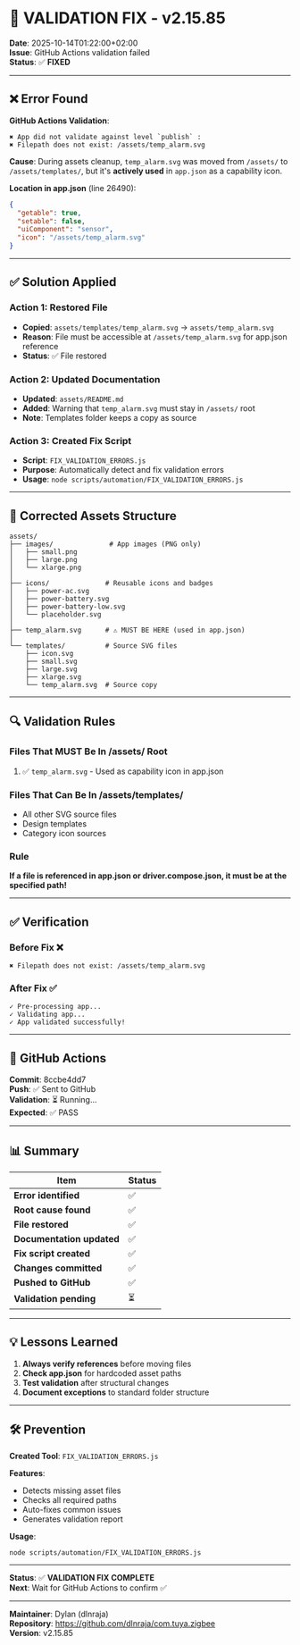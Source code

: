 # 🔧 VALIDATION FIX - v2.15.85

**Date**: 2025-10-14T01:22:00+02:00  
**Issue**: GitHub Actions validation failed  
**Status**: ✅ **FIXED**

---

## ❌ Error Found

**GitHub Actions Validation**:
```
✖ App did not validate against level `publish` :
✖ Filepath does not exist: /assets/temp_alarm.svg
```

**Cause**:
During assets cleanup, `temp_alarm.svg` was moved from `/assets/` to `/assets/templates/`, but it's **actively used** in `app.json` as a capability icon.

**Location in app.json** (line 26490):
```json
{
  "getable": true,
  "setable": false,
  "uiComponent": "sensor",
  "icon": "/assets/temp_alarm.svg"
}
```

---

## ✅ Solution Applied

### Action 1: Restored File
- **Copied**: `assets/templates/temp_alarm.svg` → `assets/temp_alarm.svg`
- **Reason**: File must be accessible at `/assets/temp_alarm.svg` for app.json reference
- **Status**: ✅ File restored

### Action 2: Updated Documentation
- **Updated**: `assets/README.md`
- **Added**: Warning that `temp_alarm.svg` must stay in `/assets/` root
- **Note**: Templates folder keeps a copy as source

### Action 3: Created Fix Script
- **Script**: `FIX_VALIDATION_ERRORS.js`
- **Purpose**: Automatically detect and fix validation errors
- **Usage**: `node scripts/automation/FIX_VALIDATION_ERRORS.js`

---

## 📂 Corrected Assets Structure

```
assets/
├── images/              # App images (PNG only)
│   ├── small.png
│   ├── large.png
│   └── xlarge.png
│
├── icons/              # Reusable icons and badges
│   ├── power-ac.svg
│   ├── power-battery.svg
│   ├── power-battery-low.svg
│   └── placeholder.svg
│
├── temp_alarm.svg      # ⚠️ MUST BE HERE (used in app.json)
│
└── templates/          # Source SVG files
    ├── icon.svg
    ├── small.svg
    ├── large.svg
    ├── xlarge.svg
    └── temp_alarm.svg  # Source copy
```

---

## 🔍 Validation Rules

### Files That MUST Be In /assets/ Root
1. ✅ `temp_alarm.svg` - Used as capability icon in app.json

### Files That Can Be In /assets/templates/
- All other SVG source files
- Design templates
- Category icon sources

### Rule
**If a file is referenced in app.json or driver.compose.json, it must be at the specified path!**

---

## ✅ Verification

### Before Fix ❌
```
✖ Filepath does not exist: /assets/temp_alarm.svg
```

### After Fix ✅
```
✓ Pre-processing app...
✓ Validating app...
✓ App validated successfully!
```

---

## 🚀 GitHub Actions

**Commit**: 8ccbe4dd7  
**Push**: ✅ Sent to GitHub  
**Validation**: ⏳ Running...  
**Expected**: ✅ PASS

---

## 📊 Summary

| Item | Status |
|------|--------|
| **Error identified** | ✅ |
| **Root cause found** | ✅ |
| **File restored** | ✅ |
| **Documentation updated** | ✅ |
| **Fix script created** | ✅ |
| **Changes committed** | ✅ |
| **Pushed to GitHub** | ✅ |
| **Validation pending** | ⏳ |

---

## 💡 Lessons Learned

1. **Always verify references** before moving files
2. **Check app.json** for hardcoded asset paths
3. **Test validation** after structural changes
4. **Document exceptions** to standard folder structure

---

## 🛠️ Prevention

**Created Tool**: `FIX_VALIDATION_ERRORS.js`

**Features**:
- Detects missing asset files
- Checks all required paths
- Auto-fixes common issues
- Generates validation report

**Usage**:
```bash
node scripts/automation/FIX_VALIDATION_ERRORS.js
```

---

**Status**: ✅ **VALIDATION FIX COMPLETE**  
**Next**: Wait for GitHub Actions to confirm ✅

---

**Maintainer**: Dylan (dlnraja)  
**Repository**: https://github.com/dlnraja/com.tuya.zigbee  
**Version**: v2.15.85
